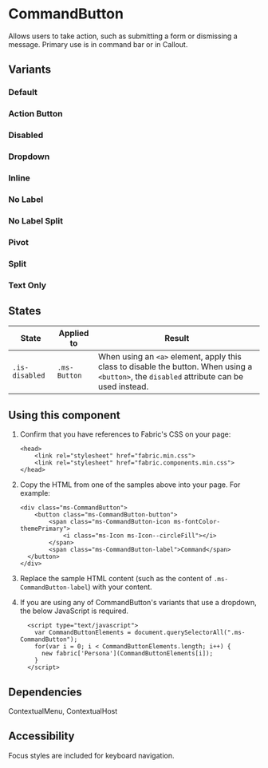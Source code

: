 # CommandButton
Allows users to take action, such as submitting a form or dismissing a message. Primary use is in command bar or in Callout.

## Variants

### Default
<!--- 
{{> CommandButton props=CommandButtonExampleModel.props}} 
--->

### Action Button
<!--- 
{{> CommandButton props=CommandButtonExampleModel.propsActionButton}} 
--->

### Disabled
<!--- 
{{> CommandButton props=CommandButtonExampleModel.propsDisabled}} 
--->

### Dropdown
<!--- 
{{> CommandButton props=CommandButtonExampleModel.propsDropdown}} 
--->

### Inline
<!--- 
{{> CommandButton props=CommandButtonExampleModel.propsInline}} 
--->

### No Label
<!--- 
{{> CommandButton props=CommandButtonExampleModel.propsNoLabel}} 
--->

### No Label Split
<!--- 
{{> CommandButton props=CommandButtonExampleModel.propsNoLabelSplit}} 
--->

### Pivot
<!--- 
{{> CommandButton props=CommandButtonExampleModel.propsPivot}} 
--->

### Split
<!--- 
{{> CommandButton props=CommandButtonExampleModel.propsSplit}} 
--->

### Text Only
<!--- 
{{> CommandButton props=CommandButtonExampleModel.propsTextOnly}} 
--->

## States
State | Applied to | Result
 --- | --- | ---
`.is-disabled` | `.ms-Button` | When using an `<a>` element, apply this class to disable the button. When using a `<button>`, the `disabled` attribute can be used instead.

## Using this component
1. Confirm that you have references to Fabric's CSS on your page:
    ```
    <head>
        <link rel="stylesheet" href="fabric.min.css">
        <link rel="stylesheet" href="fabric.components.min.css">
    </head>
    ```
2. Copy the HTML from one of the samples above into your page. For example:
    ```
    <div class="ms-CommandButton">
        <button class="ms-CommandButton-button">
            <span class="ms-CommandButton-icon ms-fontColor-themePrimary">
                <i class="ms-Icon ms-Icon--circleFill"></i>
            </span>
            <span class="ms-CommandButton-label">Command</span>
      </button>
    </div>
    ```
3. Replace the sample HTML content (such as the content of `.ms-CommandButton-label`) with your content.
4. If you are using any of CommandButton's variants that use a dropdown, the below JavaScript is required.

    ```
      <script type="text/javascript">
        var CommandButtonElements = document.querySelectorAll(".ms-CommandButton");
        for(var i = 0; i < CommandButtonElements.length; i++) {
          new fabric['Persona'](CommandButtonElements[i]);
        }
      </script>
    ```

## Dependencies
ContextualMenu, ContextualHost

## Accessibility
Focus styles are included for keyboard navigation.

<!---
{{> CommandButtonExampleJS }}
--->